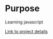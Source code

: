 # Purpose

Learning javascript

[Link to project details](https://www.theodinproject.com/courses/javascript/lessons/library?ref=lnav)

